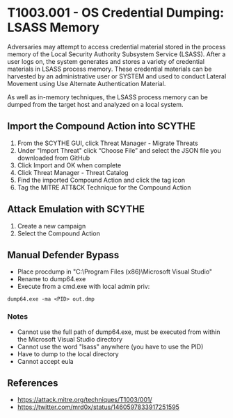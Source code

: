 # T1003.001 - OS Credential Dumping: LSASS Memory

Adversaries may attempt to access credential material stored in the process memory of the Local Security Authority Subsystem Service (LSASS). After a user logs on, the system generates and stores a variety of credential materials in LSASS process memory. These credential materials can be harvested by an administrative user or SYSTEM and used to conduct Lateral Movement using Use Alternate Authentication Material.

As well as in-memory techniques, the LSASS process memory can be dumped from the target host and analyzed on a local system.

## Import the Compound Action into SCYTHE
1. From the SCYTHE GUI, click Threat Manager - Migrate Threats
2. Under "Import Threat" click “Choose File” and select the JSON file you downloaded from GitHub
3. Click Import and OK when complete
4. Click Threat Manager - Threat Catalog
5. Find the imported Compound Action and click the tag icon 
6. Tag the MITRE ATT&CK Technique for the Compound Action

## Attack Emulation with SCYTHE
1. Create a new campaign
2. Select the Compound Action

## Manual Defender Bypass
- Place procdump in "C:\Program Files (x86)\Microsoft Visual Studio\"
- Rename to dump64.exe
- Execute from a cmd.exe with local admin priv:

``` dump64.exe -ma <PID> out.dmp ```

### Notes
- Cannot use the full path of dump64.exe, must be executed from within the Microsoft Visual Studio directory
- Cannot use the word "lsass" anywhere (you have to use the PID)
- Have to dump to the local directory
- Cannot accept eula

## References
- https://attack.mitre.org/techniques/T1003/001/
- https://twitter.com/mrd0x/status/1460597833917251595